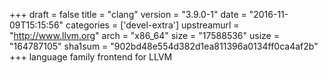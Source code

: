 +++
draft = false
title = "clang"
version = "3.9.0-1"
date = "2016-11-09T15:15:56"
categories = ['devel-extra']
upstreamurl = "http://www.llvm.org"
arch = "x86_64"
size = "17588536"
usize = "164787105"
sha1sum = "902bd48e554d382d1ea811396a0134ff0ca4af2b"
+++
language family frontend for LLVM
